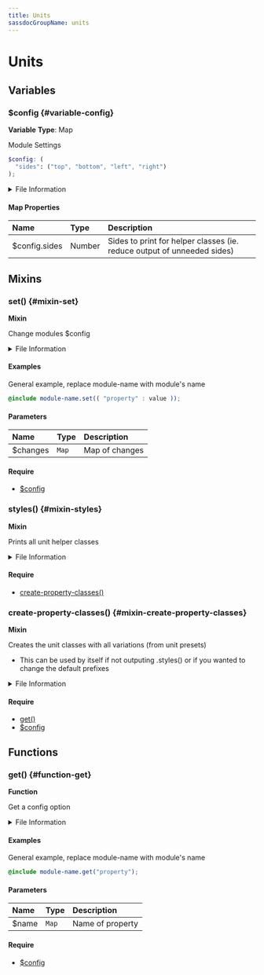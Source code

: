 ```yaml
---
title: Units
sassdocGroupName: units
---
```



# Units





## Variables




<div class="sassdoc-item-header">

###  $config {#variable-config}

  <div class="sassdoc-item-header__labels">
    <span class="tag tag--primary"><strong>Variable</strong></span> <span class="tag"><strong>Type</strong>: Map</span>
  </div>

</div>

  

Module Settings
    
    

``` scss
$config: (
  "sides": ("top", "bottom", "left", "right")
);
```
  


<details>
  <summary>File Information</summary>
  
- **File:** _units.scss
- **Group:** units
- **Type:** variable
- **Lines (comments):** 11-13
- **Lines (code):** 15-17

</details>

    

#### Map Properties


|Name|Type|Description|
|:--|:--|:--|
|$config.sides|Number|Sides to print for helper classes (ie. reduce output of unneeded sides)|

    
  

## Mixins




<div class="sassdoc-item-header">

###  set() {#mixin-set}

  <div class="sassdoc-item-header__labels">
    <span class="tag tag--primary"><strong>Mixin</strong></span>
  </div>

</div>

  

Change modules $config
    
    


<details>
  <summary>File Information</summary>
  
- **File:** _units.scss
- **Group:** units
- **Type:** mixin
- **Lines (comments):** 19-22
- **Lines (code):** 23-25

</details>

    

#### Examples

General example, replace module-name with module's name      


``` scss
@include module-name.set(( "property" : value ));
```
  

      

#### Parameters


|Name|Type|Description|
|:--|:--|:--|
|$changes|`Map`|Map of changes|

    

#### Require

- [$config](/sass/helpers/units/#variable-config)
  


<div class="sassdoc-item-header">

###  styles() {#mixin-styles}

  <div class="sassdoc-item-header__labels">
    <span class="tag tag--primary"><strong>Mixin</strong></span>
  </div>

</div>

  

Prints all unit helper classes
    
    


<details>
  <summary>File Information</summary>
  
- **File:** _units.scss
- **Group:** units
- **Type:** mixin
- **Lines (comments):** 36-36
- **Lines (code):** 38-42

</details>

    

#### Require

- [create-property-classes()](/sass/helpers/units/#mixin-create-property-classes)
  


<div class="sassdoc-item-header">

###  create-property-classes() {#mixin-create-property-classes}

  <div class="sassdoc-item-header__labels">
    <span class="tag tag--primary"><strong>Mixin</strong></span>
  </div>

</div>

  

Creates the unit classes with all variations (from unit presets)
- This can be used by itself if not outputing .styles() or if you wanted to change the default prefixes
    
    


<details>
  <summary>File Information</summary>
  
- **File:** _units.scss
- **Group:** units
- **Type:** mixin
- **Lines (comments):** 44-45
- **Lines (code):** 46-75

</details>

    

#### Require

- [get()](/sass/helpers/units/#function-get)
- [$config](/sass/helpers/units/#variable-config)
  
  

## Functions




<div class="sassdoc-item-header">

###  get() {#function-get}

  <div class="sassdoc-item-header__labels">
    <span class="tag tag--primary"><strong>Function</strong></span>
  </div>

</div>

  

Get a config option
    
    


<details>
  <summary>File Information</summary>
  
- **File:** _units.scss
- **Group:** units
- **Type:** function
- **Lines (comments):** 27-30
- **Lines (code):** 32-34

</details>

    

#### Examples

General example, replace module-name with module's name      


``` scss
@include module-name.get("property");
```
  

      

#### Parameters


|Name|Type|Description|
|:--|:--|:--|
|$name|`Map`|Name of property|

    

#### Require

- [$config](/sass/helpers/units/#variable-config)
  
  
  